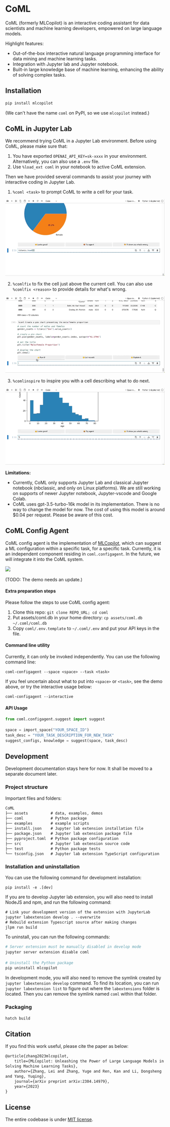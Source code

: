 # CoML

CoML (formerly MLCopilot) is an interactive coding assistant for data scientists and machine learning developers, empowered on large language models.

Highlight features:

* Out-of-the-box interactive natural language programming interface for data mining and machine learning tasks.
* Integration with Jupyter lab and Jupyter notebook.
* Built-in large knowledge base of machine learning, enhancing the ability of solving complex tasks.

## Installation

```bash
pip install mlcopilot
```

(We can't have the name `coml` on PyPI, so we use `mlcopilot` instead.)

## CoML in Jupyter Lab

We recommend trying CoML in a Jupyter Lab environment. Before using CoML, please make sure that:

1. You have exported `OPENAI_API_KEY=sk-xxxx` in your environment. Alternatively, you can also use a `.env` file.
2. Use `%load_ext coml` in your notebook to active CoML extension.

Then we have provided several commands to assist your journey with interactive coding in Jupyter Lab.

1. `%coml <task>` to prompt CoML to write a cell for your task.

![](assets/demo_coml.gif)

2. `%comlfix` to fix the cell just above the current cell. You can also use `%comlfix <reason>` to provide details for what's wrong.

![](assets/demo_comlfix.gif)

3. `%comlinspire` to inspire you with a cell describing what to do next.

![](assets/demo_comlinspire.gif)

**Limitations:**

* Currently, CoML only supports Jupyter Lab and classical Jupyter notebook (nbclassic, and only on Linux platforms). We are still working on supports of newer Jupyter notebook, Jupyter-vscode and Google Colab.
* CoML uses gpt-3.5-turbo-16k model in its implementation. There is no way to change the model for now. The cost of using this model is around $0.04 per request. Please be aware of this cost.

## CoML Config Agent

CoML config agent is the implementation of [MLCopilot]((https://arxiv.org/abs/2304.14979)), which can suggest a ML configuration within a specific task, for a specific task. Currently, it is an independent component residing in `coml.configagent`. In the future, we will integrate it into the CoML system.

![](assets/demo.gif)

(TODO: The demo needs an update.)

#### Extra preparation steps

Please follow the steps to use CoML config agent:

1. Clone this repo: `git clone REPO_URL; cd coml`
2. Put assets/coml.db in your home directory: `cp assets/coml.db ~/.coml/coml.db`
3. Copy `coml/.env.template` to `~/.coml/.env` and put your API keys in the file.

#### Command line utility

Currently, it can only be invoked independently. You can use the following command line:

```
coml-configagent --space <space> --task <task>
```

If you feel uncertain about what to put into `<space>` or `<task>`, see the demo above, or try the interactive usage below:

```
coml-configagent --interactive
```

#### API Usage

```python
from coml.configagent.suggest import suggest

space = import_space("YOUR_SPACE_ID")
task_desc = "YOUR_TASK_DESCRIPTION_FOR_NEW_TASK"
suggest_configs, knowledge = suggest(space, task_desc)
```

## Development

Development documentation stays here for now. It shall be moved to a separate document later.

### Project structure

Important files and folders:

```
CoML
├── assets          # data, examples, demos
├── coml            # Python package
├── examples        # example scripts
├── install.json    # Jupyter lab extension installation file
├── package.json    # Jupyter lab extension package file
├── pyproject.toml  # Python package configuration
├── src             # Jupyter lab extension source code
├── test            # Python package tests
└── tsconfig.json   # Jupyter lab extension TypeScript configuration
```

### Installation and uninstallation

You can use the following command for development installation:

```
pip install -e .[dev]
```

If you are to develop Jupyter lab extension, you will also need to install NodeJS and npm, and run the following command:

```
# Link your development version of the extension with JupyterLab
jupyter labextension develop . --overwrite
# Rebuild extension Typescript source after making changes
jlpm run build
```

To uninstall, you can run the following commands:

```bash
# Server extension must be manually disabled in develop mode
jupyter server extension disable coml

# Uninstall the Python package
pip uninstall mlcopilot
```

In development mode, you will also need to remove the symlink created by `jupyter labextension develop` command.
To find its location, you can run `jupyter labextension list` to figure out where the `labextensions` folder is located.
Then you can remove the symlink named `coml` within that folder.

### Packaging

```bash
hatch build
```

## Citation

If you find this work useful, please cite the paper as below:

    @article{zhang2023mlcopilot,
        title={MLCopilot: Unleashing the Power of Large Language Models in Solving Machine Learning Tasks},
        author={Zhang, Lei and Zhang, Yuge and Ren, Kan and Li, Dongsheng and Yang, Yuqing},
        journal={arXiv preprint arXiv:2304.14979},
        year={2023}
    }

## License

The entire codebase is under [MIT license](LICENSE).

